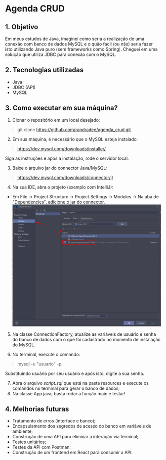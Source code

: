 # Agenda CRUD

## 1. Objetivo

Em meus estudos de Java, imaginei como seria a realização de uma conexão com banco de dados MySQL e o quão fácil (ou não) seria fazer isto utilizando Java puro (sem frameworks como Spring).
Cheguei em uma solução que utiliza JDBC para conexão com o MySQL.

## 2. Tecnologias utilizadas

- Java
- JDBC (API)
- MySQL

## 3. Como executar em sua máquina?

1. Clonar o repositório em um local desejado:
>git clone https://github.com/randradee/agenda_crud.git

2. Em sua máquina, é necessário que o MySQL esteja instalado:
>https://dev.mysql.com/downloads/installer/

Siga as instruções e após a instalação, rode o servidor local.

3. Baixe o arquivo jar do connector Java/MySQL:
>https://dev.mysql.com/downloads/connector/j/

4. Na sua IDE, abra o projeto (exemplo com IntelliJ):

- Em File -> Project Structure -> Project Settings -> Modules -> Na aba de "Dependencies", adicione o jar do connector.
![img.png](resources/img.png)

5. Na classe ConnectionFactory, atualize as variáveis de usuário e senha do banco de dados com o que foi cadastrado no momento de instalação do MySQL.

6. No terminal, execute o comando:
> mysql -u "usuario" -p

Substituindo usuário por seu usuário e após isto, digite a sua senha.

7. Abra o arquivo _script.sql_ que está na pasta resources e execute os comandos no terminal para gerar o banco de dados;
8. Na classe App.java, basta rodar a função main e testar!

## 4. Melhorias futuras

- Tratamento de erros (interface e banco);
- Encapsulamento dos segredos de acesso do banco em variáveis de ambiente;
- Construção de uma API para eliminar a interação via terminal;
- Testes unitários;
- Testes da API com Postman;
- Construção de um frontend em React para consumir a API.